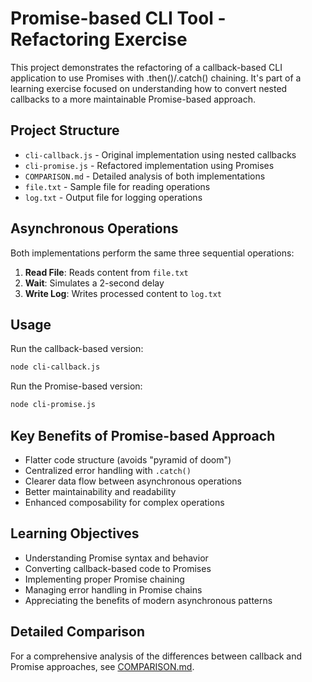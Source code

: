 # Promise-based CLI Tool - Refactoring Exercise

This project demonstrates the refactoring of a callback-based CLI application to use Promises with .then()/.catch() chaining. It's part of a learning exercise focused on understanding how to convert nested callbacks to a more maintainable Promise-based approach.

## Project Structure

- `cli-callback.js` - Original implementation using nested callbacks
- `cli-promise.js` - Refactored implementation using Promises
- `COMPARISON.md` - Detailed analysis of both implementations
- `file.txt` - Sample file for reading operations
- `log.txt` - Output file for logging operations

## Asynchronous Operations

Both implementations perform the same three sequential operations:

1. **Read File**: Reads content from `file.txt`
2. **Wait**: Simulates a 2-second delay
3. **Write Log**: Writes processed content to `log.txt`

## Usage

Run the callback-based version:
```bash
node cli-callback.js
```

Run the Promise-based version:
```bash
node cli-promise.js
```

## Key Benefits of Promise-based Approach

- Flatter code structure (avoids "pyramid of doom")
- Centralized error handling with `.catch()`
- Clearer data flow between asynchronous operations
- Better maintainability and readability
- Enhanced composability for complex operations

## Learning Objectives

- Understanding Promise syntax and behavior
- Converting callback-based code to Promises
- Implementing proper Promise chaining
- Managing error handling in Promise chains
- Appreciating the benefits of modern asynchronous patterns

## Detailed Comparison

For a comprehensive analysis of the differences between callback and Promise approaches, see [COMPARISON.md](COMPARISON.md). 